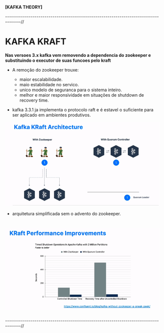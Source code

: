 **[KAFKA THEORY]**

--------------------------------------------------------------------------------------//

# KAFKA KRAFT

**Nas versoes 3.x kafka vem removendo a dependencia do zookeeper e substituindo o executor de suas funcoes pelo kraft**

* A remoção do zookeeper trouxe:
  - maior escalabilidade.
  - maio estabilidade no servico.
  - unico modelo de seguranca para o sistema inteiro.
  - melhor e maior responsividade em situações de shutdown de recovery time.
  

* kafka 3.3.1 ja implementa o protocolo raft e é estavel o suficiente para ser aplicado em ambientes produtivos.  

![kraft_Arch](images/kafka_kraft_arch.png)

* arquitetura simplificada sem o advento do zookeeper.

![kraft_improvements](images/kraft_performance_improv.png)
========================================================================
--------------------------------------------------------------------------------------//